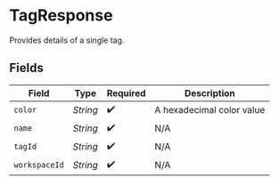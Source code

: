 # TagResponse

Provides details of a single tag.


## Fields

| Field                     | Type                      | Required                  | Description               |
| ------------------------- | ------------------------- | ------------------------- | ------------------------- |
| `color`                   | *String*                  | :heavy_check_mark:        | A hexadecimal color value |
| `name`                    | *String*                  | :heavy_check_mark:        | N/A                       |
| `tagId`                   | *String*                  | :heavy_check_mark:        | N/A                       |
| `workspaceId`             | *String*                  | :heavy_check_mark:        | N/A                       |
